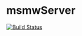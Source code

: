 # msmwServer

[![Build Status](https://travis-ci.org/minesweepers-co/msmwServer.svg?branch=master)](https://travis-ci.org/minesweepers-co/msmwServer)

